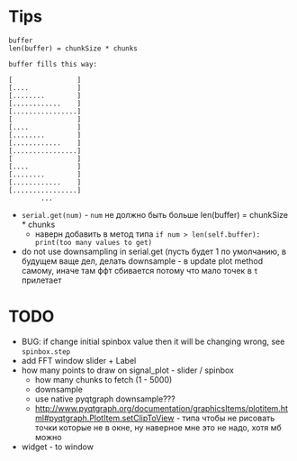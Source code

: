# Tips
```
buffer
len(buffer) = chunkSize * chunks

buffer fills this way:

[                ]
[....            ]
[........        ]
[............    ]
[................]
[                ]
[....            ]
[........        ]
[............    ]
[................]
[                ]
[....            ]
[........        ]
[............    ]
[................]
        ...
```
- `serial.get(num)` - `num` не должно быть больше len(buffer) = chunkSize * chunks
    - наверн добавить в метод типа `if num > len(self.buffer): print(too many values to get)`
- do not use downsampling in serial.get (пусть будет 1 по умолчанию, в будущем ваще дел, делать downsample - в update plot method самому, иначе там ффт сбивается потому что мало точек в `t` прилетает

# TODO
- BUG: if change initial spinbox value then it will be changing wrong, see `spinbox.step`
- add FFT window slider + Label
- how many points to draw on signal_plot - slider / spinbox
    - how many chunks to fetch (1 - 5000)
    - downsample
    - use native pyqtgraph downsample???
    - http://www.pyqtgraph.org/documentation/graphicsItems/plotitem.html#pyqtgraph.PlotItem.setClipToView - типа чтобы не рисовать точки которые не в окне, ну наверное мне это не надо, хотя мб можно
- widget - to window
